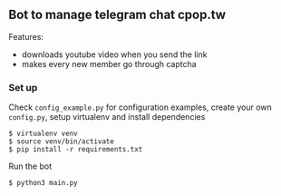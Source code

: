 ## Bot to manage telegram chat cpop.tw

Features:

* downloads youtube video when you send the link
* makes every new member go through captcha

### Set up

Check `config_example.py` for configuration examples,
create your own `config.py`, setup virtualenv and install dependencies

```
$ virtualenv venv
$ source venv/bin/activate
$ pip install -r requirements.txt
```

Run the bot

`$ python3 main.py`

